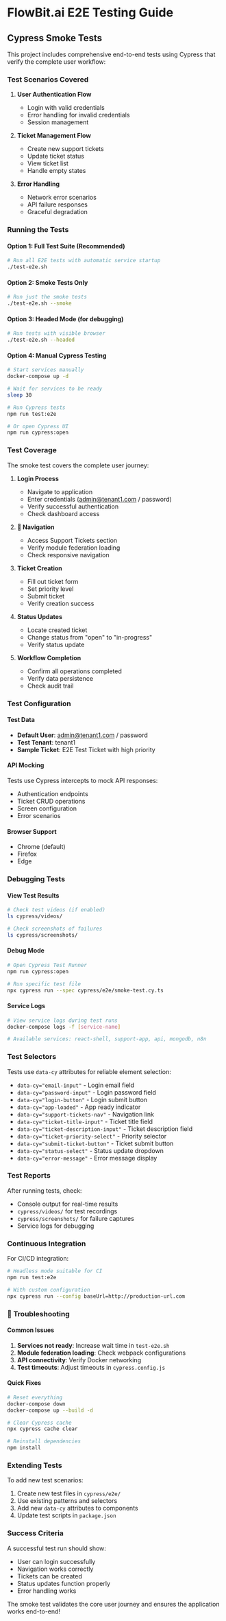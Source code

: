 # FlowBit.ai E2E Testing Guide

## Cypress Smoke Tests

This project includes comprehensive end-to-end tests using Cypress that verify the complete user workflow:

### Test Scenarios Covered

1. **User Authentication Flow**

   - Login with valid credentials
   - Error handling for invalid credentials
   - Session management

2. **Ticket Management Flow**

   - Create new support tickets
   - Update ticket status
   - View ticket list
   - Handle empty states

3. **Error Handling**
   - Network error scenarios
   - API failure responses
   - Graceful degradation

### Running the Tests

#### Option 1: Full Test Suite (Recommended)

```bash
# Run all E2E tests with automatic service startup
./test-e2e.sh
```

#### Option 2: Smoke Tests Only

```bash
# Run just the smoke tests
./test-e2e.sh --smoke
```

#### Option 3: Headed Mode (for debugging)

```bash
# Run tests with visible browser
./test-e2e.sh --headed
```

#### Option 4: Manual Cypress Testing

```bash
# Start services manually
docker-compose up -d

# Wait for services to be ready
sleep 30

# Run Cypress tests
npm run test:e2e

# Or open Cypress UI
npm run cypress:open
```

### Test Coverage

The smoke test covers the complete user journey:

1. **Login Process**

   - Navigate to application
   - Enter credentials (admin@tenant1.com / password)
   - Verify successful authentication
   - Check dashboard access

2. **🎫 Navigation**

   - Access Support Tickets section
   - Verify module federation loading
   - Check responsive navigation

3. **Ticket Creation**

   - Fill out ticket form
   - Set priority level
   - Submit ticket
   - Verify creation success

4. **Status Updates**

   - Locate created ticket
   - Change status from "open" to "in-progress"
   - Verify status update

5. **Workflow Completion**
   - Confirm all operations completed
   - Verify data persistence
   - Check audit trail

### Test Configuration

#### Test Data

- **Default User**: admin@tenant1.com / password
- **Test Tenant**: tenant1
- **Sample Ticket**: E2E Test Ticket with high priority

#### API Mocking

Tests use Cypress intercepts to mock API responses:

- Authentication endpoints
- Ticket CRUD operations
- Screen configuration
- Error scenarios

#### Browser Support

- Chrome (default)
- Firefox
- Edge

### Debugging Tests

#### View Test Results

```bash
# Check test videos (if enabled)
ls cypress/videos/

# Check screenshots of failures
ls cypress/screenshots/
```

#### Debug Mode

```bash
# Open Cypress Test Runner
npm run cypress:open

# Run specific test file
npx cypress run --spec cypress/e2e/smoke-test.cy.ts
```

#### Service Logs

```bash
# View service logs during test runs
docker-compose logs -f [service-name]

# Available services: react-shell, support-app, api, mongodb, n8n
```

### Test Selectors

Tests use `data-cy` attributes for reliable element selection:

- `data-cy="email-input"` - Login email field
- `data-cy="password-input"` - Login password field
- `data-cy="login-button"` - Login submit button
- `data-cy="app-loaded"` - App ready indicator
- `data-cy="support-tickets-nav"` - Navigation link
- `data-cy="ticket-title-input"` - Ticket title field
- `data-cy="ticket-description-input"` - Ticket description field
- `data-cy="ticket-priority-select"` - Priority selector
- `data-cy="submit-ticket-button"` - Ticket submit button
- `data-cy="status-select"` - Status update dropdown
- `data-cy="error-message"` - Error message display

### Test Reports

After running tests, check:

- Console output for real-time results
- `cypress/videos/` for test recordings
- `cypress/screenshots/` for failure captures
- Service logs for debugging

### Continuous Integration

For CI/CD integration:

```bash
# Headless mode suitable for CI
npm run test:e2e

# With custom configuration
npx cypress run --config baseUrl=http://production-url.com
```

### 🐛 Troubleshooting

#### Common Issues

1. **Services not ready**: Increase wait time in `test-e2e.sh`
2. **Module federation loading**: Check webpack configurations
3. **API connectivity**: Verify Docker networking
4. **Test timeouts**: Adjust timeouts in `cypress.config.js`

#### Quick Fixes

```bash
# Reset everything
docker-compose down
docker-compose up --build -d

# Clear Cypress cache
npx cypress cache clear

# Reinstall dependencies
npm install
```

### Extending Tests

To add new test scenarios:

1. Create new test files in `cypress/e2e/`
2. Use existing patterns and selectors
3. Add new `data-cy` attributes to components
4. Update test scripts in `package.json`

### Success Criteria

A successful test run should show:

- User can login successfully
- Navigation works correctly
- Tickets can be created
- Status updates function properly
- Error handling works

The smoke test validates the core user journey and ensures the application works end-to-end!
